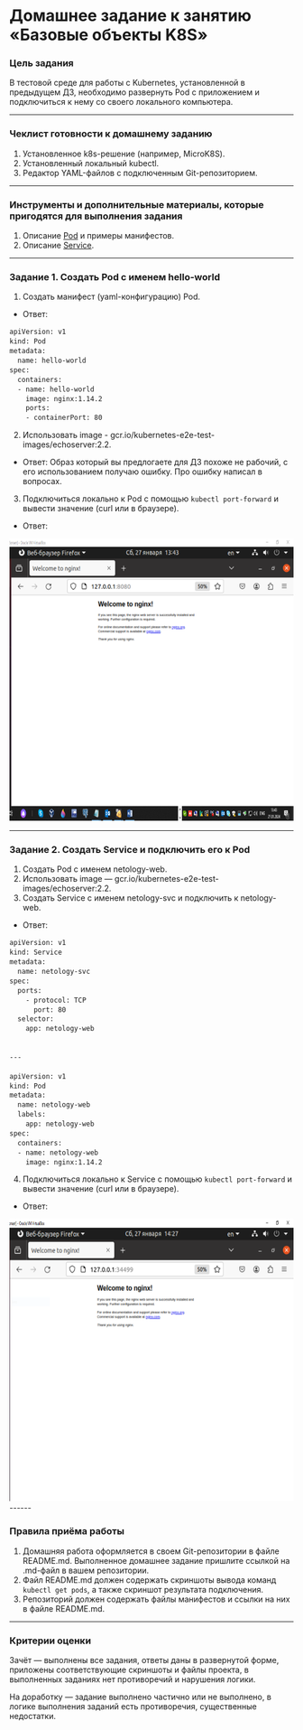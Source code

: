 # Домашнее задание к занятию «Базовые объекты K8S»

### Цель задания

В тестовой среде для работы с Kubernetes, установленной в предыдущем ДЗ, необходимо развернуть Pod с приложением и подключиться к нему со своего локального компьютера. 

------

### Чеклист готовности к домашнему заданию

1. Установленное k8s-решение (например, MicroK8S).
2. Установленный локальный kubectl.
3. Редактор YAML-файлов с подключенным Git-репозиторием.

------

### Инструменты и дополнительные материалы, которые пригодятся для выполнения задания

1. Описание [Pod](https://kubernetes.io/docs/concepts/workloads/pods/) и примеры манифестов.
2. Описание [Service](https://kubernetes.io/docs/concepts/services-networking/service/).

------

### Задание 1. Создать Pod с именем hello-world

1. Создать манифест (yaml-конфигурацию) Pod.
- Ответ:
```Bash
apiVersion: v1
kind: Pod
metadata:
  name: hello-world
spec:
  containers:
  - name: hello-world
    image: nginx:1.14.2
    ports:
    - containerPort: 80
```

2. Использовать image - gcr.io/kubernetes-e2e-test-images/echoserver:2.2.
- Ответ:
Образ который вы предлогаете для ДЗ похоже не рабочий, с его использованием получаю ошибку. Про ошибку написал в вопросах.

3. Подключиться локально к Pod с помощью `kubectl port-forward` и вывести значение (curl или в браузере).

- Ответ:
<img src="screen/hello-world.png" width="" height="500"/>

------

### Задание 2. Создать Service и подключить его к Pod

1. Создать Pod с именем netology-web.
2. Использовать image — gcr.io/kubernetes-e2e-test-images/echoserver:2.2.
3. Создать Service с именем netology-svc и подключить к netology-web.

- Ответ:
```Bash
apiVersion: v1
kind: Service
metadata:
  name: netology-svc
spec:
  ports:
    - protocol: TCP
      port: 80
  selector:
    app: netology-web


---

apiVersion: v1
kind: Pod
metadata:
  name: netology-web
  labels:
    app: netology-web
spec:
  containers:
  - name: netology-web
    image: nginx:1.14.2
```

4. Подключиться локально к Service с помощью `kubectl port-forward` и вывести значение (curl или в браузере).

- Ответ:
<img src="screen/netology-svc.png" width="" height="500"/>
------

### Правила приёма работы

1. Домашняя работа оформляется в своем Git-репозитории в файле README.md. Выполненное домашнее задание пришлите ссылкой на .md-файл в вашем репозитории.
2. Файл README.md должен содержать скриншоты вывода команд `kubectl get pods`, а также скриншот результата подключения.
3. Репозиторий должен содержать файлы манифестов и ссылки на них в файле README.md.

------

### Критерии оценки
Зачёт — выполнены все задания, ответы даны в развернутой форме, приложены соответствующие скриншоты и файлы проекта, в выполненных заданиях нет противоречий и нарушения логики.

На доработку — задание выполнено частично или не выполнено, в логике выполнения заданий есть противоречия, существенные недостатки.
